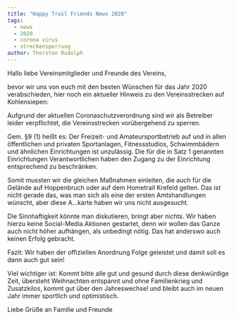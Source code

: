 ```yaml
---
title: "Happy Trail Friends News 2020"
tags:
  - news
  - 2020
  - corona virus
  - streckensperrung
author: Thorsten Rudolph
---
```


Hallo liebe Vereinsmitglieder und Freunde des Vereins,

bevor wir uns von euch mit den besten Wünschen für das Jahr 2020 verabschieden, hier noch ein aktueller Hinweis zu den Vereinsstrecken auf Kohlensiepen:

Aufgrund der aktuellen Coronaschutzverordnung sind wir als Betreiber leider verpflichtet, die Vereinsstrecken vorübergehend zu sperren.

Gem. §9 (1) heißt es:
Der Freizeit- und Amateursportbetrieb auf und in allen öffentlichen und privaten Sportanlagen, Fitnessstudios, Schwimmbädern und ähnlichen Einrichtungen ist unzulässig. Die für die in Satz 1 genannten Einrichtungen Verantwortlichen haben den Zugang zu der Einrichtung entsprechend zu beschränken. 

Somit mussten wir die gleichen Maßnahmen einleiten, die auch für die Gelände auf Hoppenbruch oder auf dem Hometrail Krefeld gelten. Das ist nicht gerade das, was man sich als eine der ersten Amtshandlungen wünscht, aber diese A...karte haben wir uns nicht ausgesucht. 

Die Sinnhaftigkeit könnte man diskutieren, bringt aber nichts. Wir haben hierzu keine Social-Media Aktionen gestartet, denn wir wollen das Ganze auch nicht höher aufhängen, als unbedingt nötig. Das hat anderswo auch keinen Erfolg gebracht. 

Fazit: Wir haben der offiziellen Anordnung Folge geleistet und damit soll es dann auch gut sein!

Viel wichtiger ist: Kommt bitte alle gut und gesund durch diese denkwürdige Zeit, übersteht Weihnachten entspannt und ohne Familienkrieg und Zusatzkilos, kommt gut über den Jahreswechsel und bleibt auch im neuen Jahr immer sportlich und optimistisch.

Liebe Grüße an Familie und Freunde
